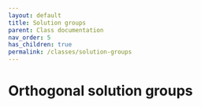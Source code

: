 ```yaml
---
layout: default
title: Solution groups
parent: Class documentation
nav_order: 5
has_children: true
permalink: /classes/solution-groups
---
```


#  Orthogonal solution groups


